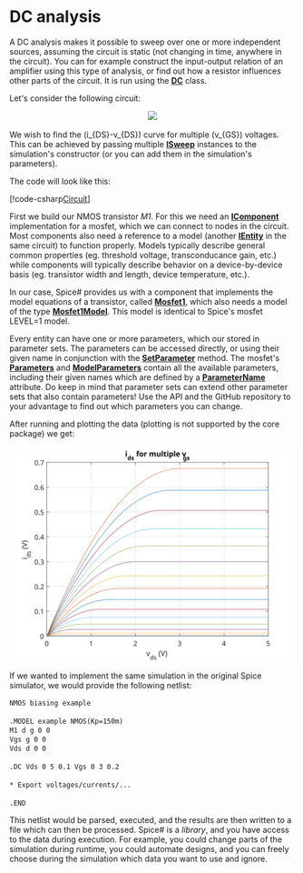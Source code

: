 # DC analysis

A DC analysis makes it possible to sweep over one or more independent sources, assuming the circuit is static (not changing in time, anywhere in the circuit). You can for example construct the input-output relation of an amplifier using this type of analysis, or find out how a resistor influences other parts of the circuit. It is run using the **[DC](xref:SpiceSharp.Simulations.DC)** class.

Let's consider the following circuit:

<p align="center"><img src="images/example_DC.svg" /></p>

We wish to find the \(i_{DS}-v_{DS}\) curve for multiple \(v_{GS}\) voltages. This can be achieved by passing multiple **[ISweep](xref:SpiceSharp.Simulations.ISweep)** instances to the simulation's constructor (or you can add them in the simulation's parameters).

The code will look like this:

[!code-csharp[Circuit](../../SpiceSharpTest/BasicExampleTests.cs#example_DC)]

First we build our NMOS transistor *M1*. For this we need an **[IComponent](xref:SpiceSharp.Components.IComponent)** implementation for a mosfet, which we can connect to nodes in the circuit. Most components also need a reference to a model (another **[IEntity](xref:SpiceSharp.Entities.IEntity)** in the same circuit) to function properly. Models typically describe general common properties (eg. threshold voltage, transconducance gain, etc.) while components will typically describe behavior on a device-by-device basis (eg. transistor width and length, device temperature, etc.).

In our case, Spice# provides us with a component that implements the model equations of a transistor, called **[Mosfet1](xref:SpiceSharp.Components.Mosfet1)**, which also needs a model of the type **[Mosfet1Model](xref:SpiceSharp.Components.Mosfet1Model)**. This model is identical to Spice's mosfet LEVEL=1 model.

Every entity can have one or more parameters, which our stored in parameter sets. The parameters can be accessed directly, or using their given name in conjunction with the **[SetParameter](xref:SpiceSharp.ParameterSets.IParameterSet#SpiceSharp_ParameterSets_IParameterSet_SetParameter__1_System_String___0_)** method. The mosfet's **[Parameters](xref:SpiceSharp.Components.Mosfets.Parameters)** and **[ModelParameters](xref:SpiceSharp.Components.Mosfets.Level1.ModelParameters)** contain all the available parameters, including their given names which are defined by a **[ParameterName](xref:SpiceSharp.ParameterSets.ParameterNameAttribute)** attribute. Do keep in mind that parameter sets can extend other parameter sets that also contain parameters! Use the API and the GitHub repository to your advantage to find out which parameters you can change.

After running and plotting the data (plotting is not supported by the core package) we get:

<p align="center"><img src="images/example_DCgraph.svg" /></p>

If we wanted to implement the same simulation in the original Spice simulator, we would provide the following netlist:

```
NMOS biasing example

.MODEL example NMOS(Kp=150m)
M1 d g 0 0
Vgs g 0 0
Vds d 0 0

.DC Vds 0 5 0.1 Vgs 0 3 0.2

* Export voltages/currents/...

.END
```

This netlist would be parsed, executed, and the results are then written to a file which can then be processed. Spice# is a *library*, and you have access to the data during execution. For example, you could change parts of the simulation during runtime, you could automate designs, and you can freely choose during the simulation which data you want to use and ignore.

